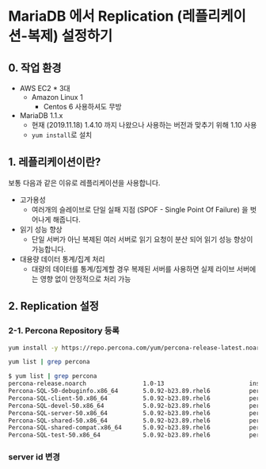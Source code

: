 # MariaDB 에서 Replication (레플리케이션-복제) 설정하기

## 0. 작업 환경

* AWS EC2 * 3대
  * Amazon Linux 1
    * Centos 6 사용하셔도 무방
* MariaDB 1.1.x
  * 현재 (2019.11.18) 1.4.10 까지 나왔으나 사용하는 버전과 맞추기 위해 1.10 사용
  * ```yum install```로 설치


## 1. 레플리케이션이란?

보통 다음과 같은 이유로 레플리케이션을 사용합니다.

* 고가용성
  * 여러개의 슬레이브로 단일 실패 지점 (SPOF - Single Point Of Failure) 을 벗어나게 해줍니다.
* 읽기 성능 향상
  * 단일 서버가 아닌 복제된 여러 서버로 읽기 요청이 분산 되어 읽기 성능 향상이 가능합니다.
* 대용량 데이터 통계/집계 처리
  * 대량의 데이터를 통계/집계할 경우 복제된 서버를 사용하면 실제 라이브 서버에는 영향 없이 안정적으로 처리 가능 

## 2. Replication 설정

### 2-1. Percona Repository 등록

```bash
yum install -y https://repo.percona.com/yum/percona-release-latest.noarch.rpm
```

```bash
yum list | grep percona
```

```bash
$ yum list | grep percona
percona-release.noarch                1.0-13                        installed
Percona-SQL-50-debuginfo.x86_64       5.0.92-b23.89.rhel6           percona-release-x86_64
Percona-SQL-client-50.x86_64          5.0.92-b23.89.rhel6           percona-release-x86_64
Percona-SQL-devel-50.x86_64           5.0.92-b23.89.rhel6           percona-release-x86_64
Percona-SQL-server-50.x86_64          5.0.92-b23.89.rhel6           percona-release-x86_64
Percona-SQL-shared-50.x86_64          5.0.92-b23.89.rhel6           percona-release-x86_64
Percona-SQL-shared-compat.x86_64      5.0.92-b23.89.rhel6           percona-release-x86_64
Percona-SQL-test-50.x86_64            5.0.92-b23.89.rhel6           percona-release-x86_64
```

### server id 변경